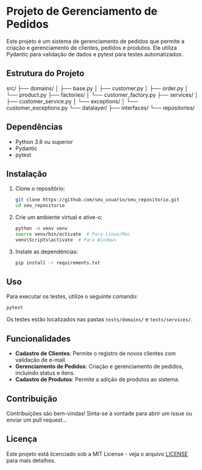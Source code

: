 # Projeto de Gerenciamento de Pedidos

Este projeto é um sistema de gerenciamento de pedidos que permite a criação e gerenciamento de clientes, pedidos e produtos. Ele utiliza Pydantic para validação de dados e pytest para testes automatizados.

## Estrutura do Projeto

src/
├── domains/
│   ├── base.py
│   ├── customer.py
│   ├── order.py
│   └── product.py
├── factories/
│   └── customer_factory.py
├── services/
│   ├── customer_service.py
│   └── exceptions/
│       └── customer_exceptions.py
└── datalayer/
    ├── interfaces/
    └── repositories/


## Dependências

- Python 3.8 ou superior
- Pydantic
- pytest

## Instalação

1. Clone o repositório:
   ```bash
   git clone https://github.com/seu_usuario/seu_repositorio.git
   cd seu_repositorio
   ```

2. Crie um ambiente virtual e ative-o:
   ```bash
   python -m venv venv
   source venv/bin/activate  # Para Linux/Mac
   venv\Scripts\activate  # Para Windows
   ```

3. Instale as dependências:
   ```bash
   pip install -r requirements.txt
   ```

## Uso

Para executar os testes, utilize o seguinte comando:

```bash
pytest
```

Os testes estão localizados nas pastas `tests/domains/` e `tests/services/`.

## Funcionalidades

- **Cadastro de Clientes**: Permite o registro de novos clientes com validação de e-mail.
- **Gerenciamento de Pedidos**: Criação e gerenciamento de pedidos, incluindo status e itens.
- **Cadastro de Produtos**: Permite a adição de produtos ao sistema.

## Contribuição

Contribuições são bem-vindas! Sinta-se à vontade para abrir um issue ou enviar um pull request...

## Licença

Este projeto está licenciado sob a MIT License - veja o arquivo [LICENSE](LICENSE) para mais detalhes.
